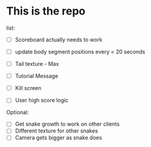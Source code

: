 # This is the repo

list:
- [ ] Scoreboard actually needs to work
- [ ] update body segment positions every < 20 seconds
- [ ] Tail texture - Max
- [ ] Tutorial Message
- [ ] Kill screen
- [ ] User high score logic


Optional:
- [ ] Get snake growth to work on other clients
- [ ] Different texture for other snakes
- [ ] Camera gets bigger as snake does

